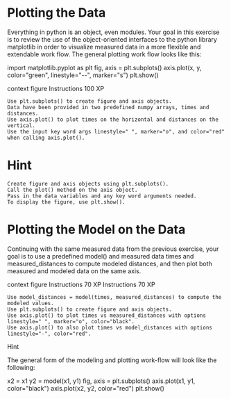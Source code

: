 # Plotting the Data

Everything in python is an object, even modules. 
Your goal in this exercise is to review the use of the 
object-oriented interfaces to the python library matplotlib in order to 
visualize measured data in a more flexible and extendable work flow.
The general plotting work flow looks like this:

import matplotlib.pyplot as plt 
fig, axis = plt.subplots()
axis.plot(x, y, color="green", linestyle="--", marker="s")
plt.show()

context figure
Instructions
100 XP

    Use plt.subplots() to create figure and axis objects.
    Data have been provided in two predefined numpy arrays, times and distances.
    Use axis.plot() to plot times on the horizontal and distances on the vertical.
    Use the input key word args linestyle=" ", marker="o", and color="red" when calling axis.plot().

# Hint

    Create figure and axis objects using plt.subplots().
    Call the plot() method on the axis object.
    Pass in the data variables and any key word arguments needed.
    To display the figure, use plt.show().


# Plotting the Model on the Data

Continuing with the same measured data from the previous exercise, your goal is to use a predefined model() and measured data times and measured_distances to compute modeled distances, and then plot both measured and modeled data on the same axis.

context figure
Instructions
70 XP
Instructions
70 XP

    Use model_distances = model(times, measured_distances) to compute the modeled values.
    Use plt.subplots() to create figure and axis objects.
    Use axis.plot() to plot times vs measured_distances with options linestyle=" ", marker="o", color="black".
    Use axis.plot() to also plot times vs model_distances with options linestyle="-", color="red".

Hint

The general form of the modeling and plotting work-flow will look like the following:

x2 = x1
y2 = model(x1, y1)
fig, axis = plt.subplots()
axis.plot(x1, y1, color="black")
axis.plot(x2, y2, color="red")
plt.show()
